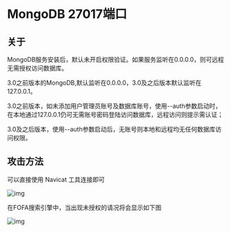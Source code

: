 # MongoDB 27017端口

## 关于

<a-checkbox checked>MongoDB服务安装后，默认未开启权限验证。如果服务监听在0.0.0.0，则可远程无需授权访问数据库。</a-checkbox></br>

<a-checkbox checked>3.0之前版本的MongoDB,默认监听在0.0.0.0，3.0及之后版本默认监听在127.0.0.1。</a-checkbox></br>

<a-checkbox checked>3.0之前版本，如未添加用户管理员账号及数据库账号，使用--auth参数启动时，在本地通过127.0.0.1仍可无需账号密码登陆访问数据库，远程访问则提示需认证；</a-checkbox></br>

<a-checkbox checked>3.0及之后版本，使用--auth参数启动后，无账号则本地和远程均无任何数据库访问权限。</a-checkbox></br>



## 攻击方法

可以直接使用 Navicat 工具连接即可

![img](/assets/PeiQi-Wiki/img/1629277527151-100e0a48-ef9d-4914-99cb-5a0335cdb676.png)

在FOFA搜索引擎中，当出现未授权的请况将会显示如下图

![img](/assets/PeiQi-Wiki/img/1629277624323-64524666-b1fa-4a68-9864-1c38ad3f0790.png)
